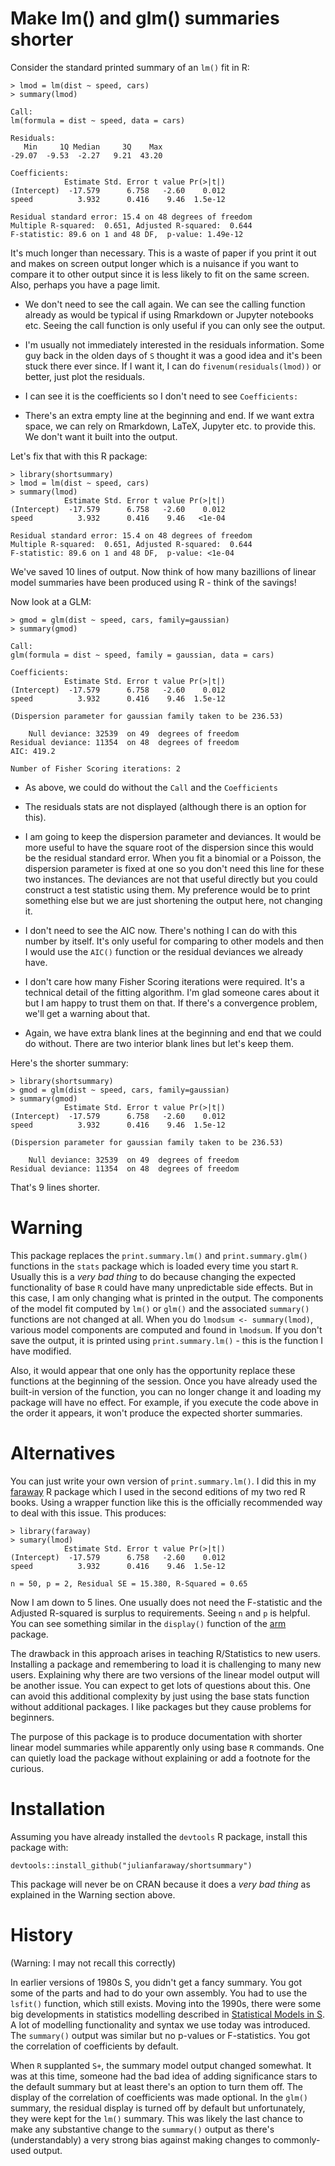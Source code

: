 # Make lm() and glm() summaries shorter

Consider the standard printed summary of an `lm()` fit in R:

```
> lmod = lm(dist ~ speed, cars)
> summary(lmod)

Call:
lm(formula = dist ~ speed, data = cars)

Residuals:
   Min     1Q Median     3Q    Max 
-29.07  -9.53  -2.27   9.21  43.20 

Coefficients:
            Estimate Std. Error t value Pr(>|t|)
(Intercept)  -17.579      6.758   -2.60    0.012
speed          3.932      0.416    9.46  1.5e-12

Residual standard error: 15.4 on 48 degrees of freedom
Multiple R-squared:  0.651,	Adjusted R-squared:  0.644 
F-statistic: 89.6 on 1 and 48 DF,  p-value: 1.49e-12

```

It's much longer than necessary. This is a waste of paper if you print it out
and makes on screen output longer which is a nuisance if you want to compare
it to other output since it is less likely to fit on the
same screen. Also, perhaps you have a page limit.

- We don't need to see the call again. We can see the calling function already
as would be typical if using Rmarkdown or Jupyter notebooks etc. Seeing
the call function is only useful if you can only see the output.

- I'm usually not immediately interested in the residuals information. Some guy back
in the olden days of `S` thought it was a good idea and 
it's been stuck there ever since. If
I want it, I can do `fivenum(residuals(lmod))` or better, just plot the residuals.

- I can see it is the coefficients so I don't need to see `Coefficients:`

- There's an extra empty line at the beginning and end. If we want extra space,
we can rely on Rmarkdown, LaTeX, Jupyter etc. to provide this. We don't want
it built into the output.

Let's fix that with this R package:

```
> library(shortsummary)
> lmod = lm(dist ~ speed, cars)
> summary(lmod)
            Estimate Std. Error t value Pr(>|t|)
(Intercept)  -17.579      6.758   -2.60    0.012
speed          3.932      0.416    9.46   <1e-04

Residual standard error: 15.4 on 48 degrees of freedom
Multiple R-squared:  0.651,	Adjusted R-squared:  0.644 
F-statistic: 89.6 on 1 and 48 DF,  p-value: <1e-04
```

We've saved 10 lines of output. Now think of how many bazillions
of linear model summaries have been produced using R - think
of the savings!

Now look at a GLM:

```
> gmod = glm(dist ~ speed, cars, family=gaussian)
> summary(gmod)

Call:
glm(formula = dist ~ speed, family = gaussian, data = cars)

Coefficients:
            Estimate Std. Error t value Pr(>|t|)
(Intercept)  -17.579      6.758   -2.60    0.012
speed          3.932      0.416    9.46  1.5e-12

(Dispersion parameter for gaussian family taken to be 236.53)

    Null deviance: 32539  on 49  degrees of freedom
Residual deviance: 11354  on 48  degrees of freedom
AIC: 419.2

Number of Fisher Scoring iterations: 2

```

- As above, we could do without the `Call` and the `Coefficients`

- The residuals stats are not displayed (although there is an option for this).

- I am going to keep the dispersion parameter and deviances. It
would be more useful to have the square root of the dispersion since
this would be the residual standard error. When you fit a binomial
or a Poisson, the dispersion parameter is fixed at one so you don't
need this line for these two instances. The deviances are not that
useful directly but you could construct a test statistic using them.
My preference would be to print something else but we are just shortening
the output here, not changing it.

- I don't need to see the AIC now. There's nothing I can do with this
number by itself. It's only useful for comparing to other models and
then I would use the `AIC()` function or the residual deviances we
already have.

- I don't care how many Fisher Scoring iterations were required. It's
a technical detail of the fitting algorithm. I'm glad someone cares about
it but I am happy to trust them on that. If
there's a convergence problem, we'll get a warning about that.

- Again, we have extra blank lines at the beginning and end that
we could do without. There are two interior blank lines but let's
keep them.

Here's the shorter summary:

```
> library(shortsummary)
> gmod = glm(dist ~ speed, cars, family=gaussian)
> summary(gmod)
            Estimate Std. Error t value Pr(>|t|)
(Intercept)  -17.579      6.758   -2.60    0.012
speed          3.932      0.416    9.46  1.5e-12

(Dispersion parameter for gaussian family taken to be 236.53)

    Null deviance: 32539  on 49  degrees of freedom
Residual deviance: 11354  on 48  degrees of freedom
```

That's 9 lines shorter.

# Warning

This package replaces the `print.summary.lm()` and `print.summary.glm()` functions
in the `stats` package which is loaded every time you start `R`. Usually
this is a *very bad thing* to do because changing the expected functionality
of base `R` could have many unpredictable side effects. But in this case, I am
only changing what is printed in the output. The components of the model
fit computed by `lm()` or `glm()` and the associated `summary()` functions
are not changed at all. When you do `lmodsum <- summary(lmod)`, various model
components are computed and found in `lmodsum`. If you don't save the output, it
is printed using `print.summary.lm()` - this is the function I have modified.

Also, it would appear that one only has the opportunity replace these functions
at the beginning of the session. Once you have already used the built-in
version of the function, you can no longer change it and loading my package
will have no effect. For example, if you execute the code above in the order
it appears, it won't produce the expected shorter summaries.

# Alternatives

You can just write your own version of `print.summary.lm()`. I did this in
my [faraway](https://github.com/julianfaraway/faraway) R package which 
I used in the second editions of my two red R books. Using a wrapper function
like this is the officially recommended way to deal with this issue.
This produces:

```
> library(faraway)
> sumary(lmod)
            Estimate Std. Error t value Pr(>|t|)
(Intercept)  -17.579      6.758   -2.60    0.012
speed          3.932      0.416    9.46  1.5e-12

n = 50, p = 2, Residual SE = 15.380, R-Squared = 0.65
```

Now I am down to 5 lines. One usually does not need the F-statistic
and the Adjusted R-squared is surplus to requirements. Seeing
`n` and `p` is helpful. You can see something similar
in the `display()` function of the [arm](https://CRAN.R-project.org/package=arm) package.

The drawback in this approach arises in teaching R/Statistics
to new users. Installing a package and remembering to load it
is challenging to many new users. Explaining why there
are two versions of the linear model output will be another issue.
You can expect to get lots of questions about this. One can
avoid this additional complexity by just using the base stats
function without additional packages. I like packages
but they cause problems for beginners.

The purpose of this package is to produce documentation with
shorter linear model summaries while apparently only using base `R` commands.
One can quietly load the package without explaining or add a footnote
for the curious.

# Installation

Assuming you have already installed the  `devtools` R package, 
install this package with:

```
devtools::install_github("julianfaraway/shortsummary")
```

This package will never be on CRAN because it does a *very bad thing*
as explained in the Warning section above.

# History

(Warning: I may not recall this correctly)

In earlier versions of 1980s S, you didn't get a fancy summary.
You got some of the parts and had to do your own assembly. You
had to use the `lsfit()` function, which still exists.
Moving into the 1990s, there
were some big developments in statistics modelling described
in [Statistical Models in S](https://doi.org/10.1201/9780203738535). A lot of
modelling functionality and syntax we use today was introduced.
The `summary()`  output was similar but no p-values or F-statistics. You got
the correlation of coefficients by default.

When `R` supplanted `S+`, the summary model output changed somewhat. It was at this time, someone
had the bad idea of adding significance stars to the default summary
but at least there's an option to turn them off. The display of the correlation of coefficients
was made optional. In the `glm()` summary, the residual display is turned off
by default but unfortunately, they were kept for the `lm()` summary. This
was likely the last chance to make any substantive change to the `summary()`
output as there's (understandably) a very strong bias 
against making changes to commonly-used output.
